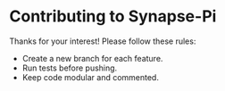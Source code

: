 # Contributing to Synapse-Pi

Thanks for your interest! Please follow these rules:
- Create a new branch for each feature.
- Run tests before pushing.
- Keep code modular and commented.

